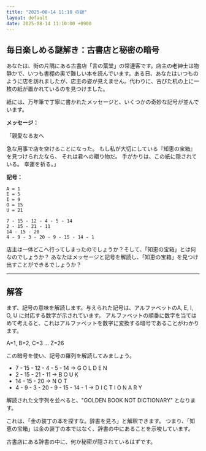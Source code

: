 ```yaml
---
title: "2025-08-14 11:10 の謎"
layout: default
date: 2025-08-14 11:10:00 +0900
---
```

## 毎日楽しめる謎解き：古書店と秘密の暗号

あなたは、街の片隅にある古書店「言の葉堂」の常連客です。店主の老紳士は物静かで、いつも書棚の奥で難しい本を読んでいます。ある日、あなたはいつものように店を訪れましたが、店主の姿が見えません。代わりに、古びた机の上に一枚の紙が置かれているのを見つけました。

紙には、万年筆で丁寧に書かれたメッセージと、いくつかの奇妙な記号が並んでいます。

**メッセージ：**

「親愛なる友へ

急な用事で店を空けることになった。
もし私が大切にしている『知恵の宝箱』を見つけられたなら、
それは君への贈り物だ。
手がかりは、この紙に隠されている。
幸運を祈る。」

**記号：**

```
A = 1
E = 5
I = 9
O = 15
U = 21

7 - 15 - 12 - 4 - 5 - 14
2 - 15 - 21 - 11
14 - 15 - 20
4 - 9 - 3 - 20 - 9 - 15 - 14 - 1
```

店主は一体どこへ行ってしまったのでしょうか？そして、「知恵の宝箱」とは何なのでしょうか？
あなたはメッセージと記号を解読し、「知恵の宝箱」を見つけ出すことができるでしょうか？

---

## 解答

まず、記号の意味を解読します。与えられた記号は、アルファベットのA, E, I, O, U に対応する数字が示されています。
アルファベットの順番に数字を当てはめて考えると、これはアルファベットを数字に変換する暗号であることがわかります。

A=1, B=2, C=3 ... Z=26

この暗号を使い、記号の羅列を解読してみましょう。

*   7 - 15 - 12 - 4 - 5 - 14  -> G O L D E N
*   2 - 15 - 21 - 11 -> B O U K
*   14 - 15 - 20 -> N O T
*   4 - 9 - 3 - 20 - 9 - 15 - 14 - 1 -> D I C T I O N A R Y

解読された文字列を並べると、"GOLDEN BOOK NOT DICTIONARY" となります。

これは、「金の装丁の本を探すな。辞書を見ろ」と解釈できます。
つまり、「知恵の宝箱」は金の装丁の本ではなく、辞書の中にあることを示唆しています。

古書店にある辞書の中に、何か秘密が隠されているはずです。
